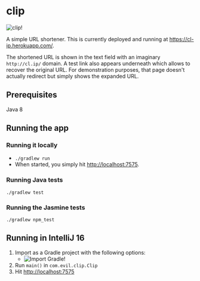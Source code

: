 # clip
![clip!](http://findicons.com/files/icons/196/office_tools/128/clip.png)

A simple URL shortener. This is currently deployed and running at https://cl-ip.herokuapp.com/.

The shortened URL is shown in the text field with an imaginary `http://cl.ip/` domain.
A test link also appears underneath which allows to recover the original URL. 
For demonstration purposes, that page doesn't actually redirect but simply shows the expanded URL. 

## Prerequisites
Java 8

## Running the app

### Running it locally
* `./gradlew run`
* When started, you simply hit [http://localhost:7575](http://localhost:7575).

### Running Java tests
`./gradlew test`

### Running the Jasmine tests
`./gradlew npm_test`

## Running in IntelliJ 16
1. Import as a Gradle project with the following options:
   * ![Import Gradle!](http://i.imgur.com/sIblijN.png)
2. Run `main()` in `com.evil.clip.Clip`
3. Hit [http://localhost:7575](http://localhost:7575)
